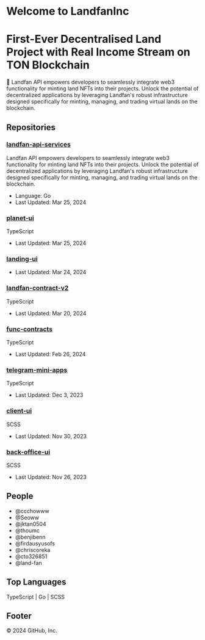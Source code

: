 # Welcome to LandfanInc

# First-Ever Decentralised Land Project with Real Income Stream on TON Blockchain

🏡 Landfan API empowers developers to seamlessly integrate web3 functionality for minting land NFTs into their projects. Unlock the potential of decentralized applications by leveraging Landfan's robust infrastructure designed specifically for minting, managing, and trading virtual lands on the blockchain.

## Repositories

### [landfan-api-services](link)

Landfan API empowers developers to seamlessly integrate web3 functionality for minting land NFTs into their projects. Unlock the potential of decentralized applications by leveraging Landfan's robust infrastructure designed specifically for minting, managing, and trading virtual lands on the blockchain.

- Language: Go
- Last Updated: Mar 25, 2024

### [planet-ui](link)

TypeScript

- Last Updated: Mar 25, 2024

### [landing-ui](link)

- Last Updated: Mar 24, 2024

### [landfan-contract-v2](link)

TypeScript

- Last Updated: Mar 20, 2024

### [func-contracts](link)

TypeScript

- Last Updated: Feb 26, 2024

### [telegram-mini-apps](link)

TypeScript

- Last Updated: Dec 3, 2023

### [client-ui](link)

SCSS

- Last Updated: Nov 30, 2023

### [back-office-ui](link)

SCSS

- Last Updated: Nov 26, 2023

## People

- @ccchowww
- @Seoww
- @jktan0504
- @thoumc
- @benjibenn
- @firdausyusofs
- @chriscoreka
- @cto326851
- @land-fan

## Top Languages

TypeScript | Go | SCSS

## Footer

© 2024 GitHub, Inc.
